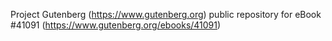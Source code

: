 Project Gutenberg (https://www.gutenberg.org) public repository for eBook #41091 (https://www.gutenberg.org/ebooks/41091)
